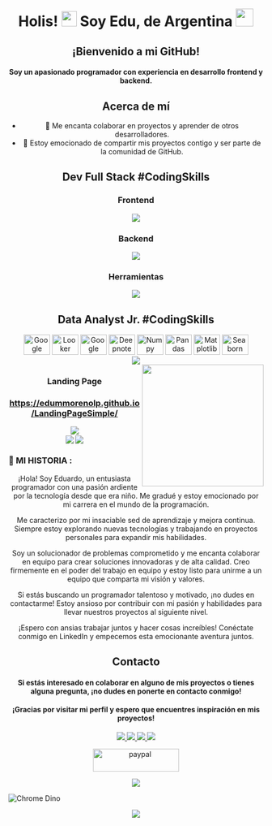 <!--

BIENVENIDO/A AL BACK STAGE ... DE EDUARDO M MORENO.
Puedes usar de guia para realizar tu github.
Pero recuerda, siempre dar las gracias en mis redes.
Y si te sobra unos pesos donar en los QR que tienes debajo. 
Desde ya muchas gracias por usarme como referencia y mucha suerte con el CODIGO!.
Saludos de Eduardo M Moreno Desarrollador Web Full Stack

-->

<h1 align="center"> Holis! <img src="https://raw.githubusercontent.com/MartinHeinz/MartinHeinz/master/wave.gif" width="30px"> Soy Edu, de Argentina <img width="35px" src="https://images.emojiterra.com/openmoji/v13.1/512px/1f1e6-1f1f7.png"> </h1> 

<h2 align="center">¡Bienvenido a mi GitHub!</h2>

<h4 align="center">Soy un apasionado programador con experiencia en desarrollo frontend y backend.</h4>

<h2 align="center">Acerca de mí</h2>
<ul align="center">
  <li>🌟 Me encanta colaborar en proyectos y aprender de otros desarrolladores.</li>
  <li>🚀 Estoy emocionado de compartir mis proyectos contigo y ser parte de la comunidad de GitHub.</li>
</ul>

<h2 align="center"> Dev Full Stack #CodingSkills </h2> 

<h3 align="center"> Frontend </h3>
<p align="center">
  <a href="">
    <img src="https://skillicons.dev/icons?i=html,css,js,bootstrap,tailwind,react,vite,nextjs&perline=14" />
  </a>
</p>

<h3 align="center"> Backend </h3>
<p align="center">
  <a href="">
    <img src="https://skillicons.dev/icons?i=java,spring,mysql,sqlite,nodejs,express,prisma,py&perline=14" />
  </a>
</p>

<h3 align="center"> Herramientas </h3>
<p align="center">
  <a href="">
    <img src="https://skillicons.dev/icons?i=git,github,vscode,powershell,npm,figma,windows,discord,stackoverflow&perline=14" />
  </a>
</p>

<h2 align="center"> Data Analyst Jr. #CodingSkills </h2>
<div align="center">
  <a href="https://docs.google.com/"><img src="https://media.flaticon.com/dist/min/img/landing/gsuite/sheets.svg" height="40" width="52" alt="Google Sheets" /></a>
  <a href="https://looker.com/"><img src="https://www.gstatic.com/analytics-lego/svg/ic_looker_studio.svg" height="40" width="52" alt="Looker Studio logo" /></a>
  <a href="https://colab.research.google.com/"><img src="https://upload.wikimedia.org/wikipedia/commons/thumb/d/d0/Google_Colaboratory_SVG_Logo.svg/2560px-Google_Colaboratory_SVG_Logo.svg.png" height="40" width="52" alt="Google Colab logo" /></a>
  <a href="https://www.deepnote.com/"><img src="https://avatars.githubusercontent.com/u/45339858?s=280&v=4" height="40" width="52" alt="Deepnote logo" /></a>
  <a href="https://numpy.org/"><img src="https://cdn.worldvectorlogo.com/logos/numpy-1.svg" height="40" width="52" alt="Numpy" /></a>
  <a href="https://pandas.pydata.org/"><img src="https://upload.wikimedia.org/wikipedia/commons/thumb/2/22/Pandas_mark.svg/250px-Pandas_mark.svg.png" height="40" width="52" alt="Pandas" /></a>
  <a href="https://matplotlib.org/"><img src="https://upload.wikimedia.org/wikipedia/commons/thumb/8/84/Matplotlib_icon.svg/1200px-Matplotlib_icon.svg.png" height="40" width="52" alt="Matplotlib" /></a>
  <a href="https://seaborn.pydata.org/"><img src="https://user-images.githubusercontent.com/315810/92159303-30d41100-edfb-11ea-8107-1c5352202571.png" height="40" width="52" alt="Seaborn" /></a>
</div>

<div align="center">
  <a href="https://www.youtube.com/watch?v=dQw4w9WgXcQ"><img src="https://user-images.githubusercontent.com/73097560/115834477-dbab4500-a447-11eb-908a-139a6edaec5c.gif"></a>
</div>

<img align="right" width="240" src="https://pa1.narvii.com/6580/8098c6e9207376889eeb0532d9f5a0723c4d73f5_hq.gif" />

<div align="center">
  <h3> Landing Page </h3>
  <h3> <a href="https://edummorenolp.github.io/LandingPageSimple/">https://edummorenolp.github.io/LandingPageSimple/</a> </h3>
</div>

<div align="center">
  <a href="https://www.youtube.com/watch?v=dQw4w9WgXcQ"><img src="https://user-images.githubusercontent.com/73097560/115834477-dbab4500-a447-11eb-908a-139a6edaec5c.gif"></a>
</div>

<div align="center" display="flex">
  <img src="https://github-readme-stats.vercel.app/api?username=EduMMorenolp&show_icons=true&count_private=true&hide_border=true&rank_icon=github&theme=gruvbox" align="center" /> 
  <source align="center"
    srcset="https://github-readme-stats.vercel.app/api/top-langs/?username=EduMMorenolp&layout=compact&langs_count=8&theme=radical"
    media="(prefers-color-scheme: dark)" />
  <source align="center"
    srcset="https://github-readme-stats.vercel.app/api/top-langs/?username=EduMMorenolp&layout=compact&langs_count=8&theme=default"
    media="(prefers-color-scheme: light), (prefers-color-scheme: no-preference)" />
  <img src="https://github-readme-stats.vercel.app/api/top-langs/?username=EduMMorenolp&layout=compact&langs_count=8&theme=gruvbox" align="center"/>
</div> 

### 🧭 MI HISTORIA :

<p align="center">¡Hola! Soy Eduardo, un entusiasta programador con una pasión ardiente por la tecnología desde que era niño. Me gradué y estoy emocionado por mi carrera en el mundo de la programación.</p>
<p align="center">Me caracterizo por mi insaciable sed de aprendizaje y mejora continua. Siempre estoy explorando nuevas tecnologías y trabajando en proyectos personales para expandir mis habilidades.</p>
<p align="center">Soy un solucionador de problemas comprometido y me encanta colaborar en equipo para crear soluciones innovadoras y de alta calidad. Creo firmemente en el poder del trabajo en equipo y estoy listo para unirme a un equipo que comparta mi visión y valores.</p>
<p align="center">Si estás buscando un programador talentoso y motivado, ¡no dudes en contactarme! Estoy ansioso por contribuir con mi pasión y habilidades para llevar nuestros proyectos al siguiente nivel.</p>
<p align="center">¡Espero con ansias trabajar juntos y hacer cosas increíbles! Conéctate conmigo en LinkedIn y empecemos esta emocionante aventura juntos.</p>

<h2 align="center">Contacto</h2>

<h4 align="center"> Si estás interesado en colaborar en alguno de mis proyectos o tienes alguna pregunta, ¡no dudes en ponerte en contacto conmigo!</h4>

<h4 align="center"> ¡Gracias por visitar mi perfil y espero que encuentres inspiración en mis proyectos!</h4>

<p align="center">
  <a href="https://www.linkedin.com/in/eduardo-m-moreno-programador/">
    <img src="https://skillicons.dev/icons?i=linkedin&perline=14" />
  </a>
  <a href="https://www.instagram.com/edu.m.morenolp/">
    <img src="https://skillicons.dev/icons?i=instagram&perline=14" />
  </a>
  <a href="https://twitter.com/EduMMorenolp">
    <img src="https://skillicons.dev/icons?i=twitter&perline=14" />
  </a>
  <a href="mailto:e.m.morenolp@gmail.com" target="_blank">
    <img src="https://skillicons.dev/icons?i=gmail&perline=14" />
  </a>
</p>

<p align="center">
  <a href="https://github.com/EduMMorenolp/EduMMorenolp/blob/main/QRCafecitoPayPal.png"> 
    <img align="center" src="https://cdn.buymeacoffee.com/buttons/v2/default-yellow.png" height="45" width="170" alt="paypal" />
  </a>
</p>

<div align="center">
  <a href="https://www.youtube.com/watch?v=dQw4w9WgXcQ"><img src="https://user-images.githubusercontent.com/73097560/115834477-dbab4500-a447-11eb-908a-139a6edaec5c.gif"></a>
</div>

![Chrome Dino](https://mir-s3-cdn-cf.behance.net/project_modules/max_1200/4ff07986208593.5d9a654e92f36.gif)

<div align="center">
  <img src="https://profile-counter.glitch.me/EduM/count.svg?"  />
</div>
